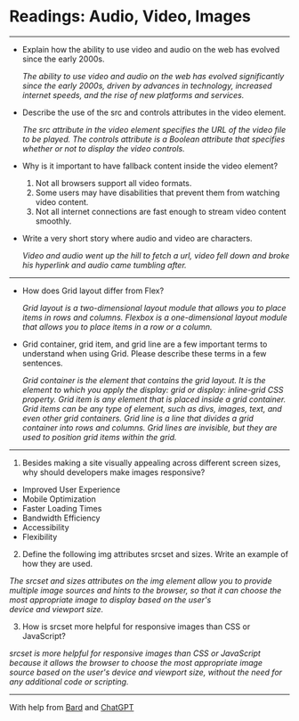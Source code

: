# Readings: Audio, Video, Images

<hr>

- Explain how the ability to use video and audio on the web has evolved since the early 2000s.


  *The ability to use video and audio on the web has evolved significantly since the early 2000s, driven by advances in technology, increased internet speeds, and the rise of new platforms and services.*


- Describe the use of the src and controls attributes in the video element.

  *The src attribute in the video element specifies the URL of the video file to be played. The controls attribute is a Boolean attribute that specifies whether or not to display the video controls.*

- Why is it important to have fallback content inside the video element?

  1. Not all browsers support all video formats.
  2. Some users may have disabilities that prevent them from watching video content.
  3. Not all internet connections are fast enough to stream video content smoothly.


- Write a very short story where audio and video are characters.

  *Video and audio went up the hill to fetch a url, video fell down and broke his hyperlink and audio came tumbling after.*



<hr>



- How does Grid layout differ from Flex?



  *Grid layout is a two-dimensional layout module that allows you to place items in rows and columns. Flexbox is a one-dimensional layout module that allows you to place items in a row or a column.*




- Grid container, grid item, and grid line are a few important terms to understand when using Grid. Please describe these terms in a few sentences.

    *Grid container is the element that contains the grid layout. It is the element to which you apply the display: grid or display: inline-grid CSS property.
    Grid item is any element that is placed inside a grid container. Grid items can be any type of element, such as divs, images, text, and even other grid containers.
    Grid line is a line that divides a grid container into rows and columns. Grid lines are invisible, but they are used to position grid items within the grid.*



<hr>

1. Besides making a site visually appealing across different screen sizes, why should developers make images responsive?

  - Improved User Experience
  - Mobile Optimization
  - Faster Loading Times
  - Bandwidth Efficiency
  - Accessibility
  - Flexibility





2. Define the following img attributes srcset and sizes. Write an example of how they are used.



  *The srcset and sizes attributes on the img element allow you to provide multiple image sources and hints to the browser, so that it can choose the most appropriate image to display based on the user's  
  device and viewport size.*



3. How is srcset more helpful for responsive images than CSS or JavaScript?



  *srcset is more helpful for responsive images than CSS or JavaScript because it allows the browser to choose the most appropriate image source based on the user's device and viewport size, without the need for any additional code or scripting.*



<hr>


With help from [Bard](https://bard.google.com/) and [ChatGPT](https://chat.openai.com/)
